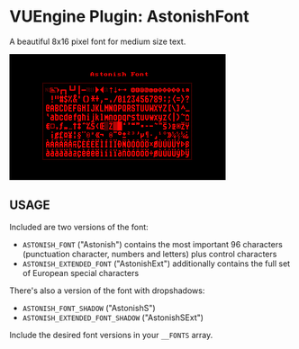VUEngine Plugin: AstonishFont
=============================

A beautiful 8x16 pixel font for medium size text.

![Preview Image](preview.png)


USAGE
-----

Included are two versions of the font:

- `ASTONISH_FONT` ("Astonish") contains the most important 96 characters (punctuation character, numbers and letters) plus control characters
- `ASTONISH_EXTENDED_FONT` ("AstonishExt") additionally contains the full set of European special characters

There's also a version of the font with dropshadows:

- `ASTONISH_FONT_SHADOW` ("AstonishS")
- `ASTONISH_EXTENDED_FONT_SHADOW` ("AstonishSExt")

Include the desired font versions in your `__FONTS` array.

